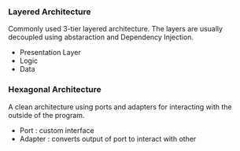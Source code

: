 ### Layered Architecture
Commonly used 3-tier layered architecture. The layers are usually decoupled using abstaraction and Dependency Injection.
- Presentation Layer
- Logic
- Data
### Hexagonal Architecture
A clean architecture using ports and adapters for interacting with the outside of the program.
- Port : custom interface 
- Adapter : converts output of port to interact with other 